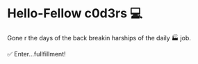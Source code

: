# Hello-Fellow c0d3rs :computer:

Gone r the days of the back breakin harships of the daily :factory: job.

:white_check_mark: Enter...fullfillment!
